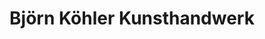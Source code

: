 ---
title: "Björn Köhler Kunsthandwerk"
url: /eppendorf/bjoern-koehler-kunsthandwerk/
shop: Allgemein
---